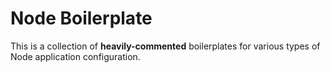 # Node Boilerplate

This is a collection of **heavily-commented** boilerplates for various types of Node application configuration.